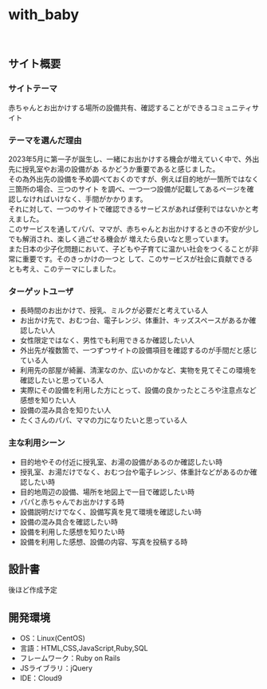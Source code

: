 # with_baby
​
## サイト概要
### サイトテーマ
赤ちゃんとお出かけする場所の設備共有、確認することができるコミュニティサイト
​
### テーマを選んだ理由
2023年5月に第一子が誕生し、一緒にお出かけする機会が増えていく中で、外出先に授乳室やお湯の設備があ
るかどうか重要であると感じました。<br>
その為外出先の設備を予め調べておくのですが、例えば目的地が一箇所ではなく三箇所の場合、三つのサイト
を調べ、一つ一つ設備が記載してあるページを確認しなければいけなく、手間がかかります。<br>
それに対して、一つのサイトで確認できるサービスがあれば便利ではないかと考えました。<br>
このサービスを通してパパ、ママが、赤ちゃんとお出かけするときの不安が少しでも解消され、楽しく過ごせる機会が
増えたら良いなと思っています。<br>
また日本の少子化問題において、子どもや子育てに温かい社会をつくることが非常に重要です。そのきっかけの一つと
して、このサービスが社会に貢献できるとも考え、このテーマにしました。
### ターゲットユーザ
- 長時間のお出かけで、授乳、ミルクが必要だと考えている人
- お出かけ先で、おむつ台、電子レンジ、体重計、キッズスペースがあるか確認したい人
- 女性限定ではなく、男性でも利用できるか確認したい人
- 外出先が複数箇で、一つずつサイトの設備項目を確認するのが手間だと感じている人
- 利用先の部屋が綺麗、清潔なのか、広いのかなど、実物を見てそこの環境を確認したいと思っている人
- 実際にその設備を利用した方にとって、設備の良かったところや注意点など感想を知りたい人
- 設備の混み具合を知りたい人
- たくさんのパパ、ママの力になりたいと思っている人
​
### 主な利用シーン
- 目的地やその付近に授乳室、お湯の設備があるのか確認したい時
- 授乳室、お湯だけでなく、おむつ台や電子レンジ、体重計などがあるのか確認したい時
- 目的地周辺の設備、場所を地図上で一目で確認したい時
- パパと赤ちゃんでお出かけする時
- 設備説明だけでなく、設備写真を見て環境を確認したい時
- 設備の混み具合を確認したい時
- 設備を利用した感想を知りたい時
- 設備を利用した感想、設備の内容、写真を投稿する時
​
## 設計書
後ほど作成予定
​
## 開発環境
- OS：Linux(CentOS)
- 言語：HTML,CSS,JavaScript,Ruby,SQL
- フレームワーク：Ruby on Rails
- JSライブラリ：jQuery
- IDE：Cloud9
​
